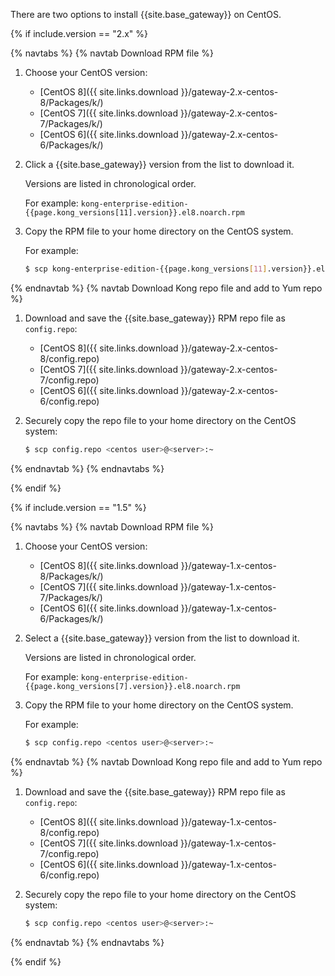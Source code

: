 There are two options to install {{site.base_gateway}} on CentOS.

<!--2.x versions-->
{% if include.version == "2.x" %}

{% navtabs %}
{% navtab Download RPM file %}

1. Choose your CentOS version:
    * [CentOS 8]({{ site.links.download }}/gateway-2.x-centos-8/Packages/k/)
    * [CentOS 7]({{ site.links.download }}/gateway-2.x-centos-7/Packages/k/)
    * [CentOS 6]({{ site.links.download }}/gateway-2.x-centos-6/Packages/k/)

2. Click a {{site.base_gateway}} version from the list to download it.

    Versions are listed in chronological order.

    For example: `kong-enterprise-edition-{{page.kong_versions[11].version}}.el8.noarch.rpm`

3. Copy the RPM file to your home directory on the CentOS system.

    For example:

    ```bash
    $ scp kong-enterprise-edition-{{page.kong_versions[11].version}}.el8.noarch.rpm <centos user>@<server>:~
    ```

{% endnavtab %}
{% navtab Download Kong repo file and add to Yum repo %}

1. Download and save the {{site.base_gateway}} RPM repo file as `config.repo`:

    * [CentOS 8]({{ site.links.download }}/gateway-2.x-centos-8/config.repo)
    * [CentOS 7]({{ site.links.download }}/gateway-2.x-centos-7/config.repo)
    * [CentOS 6]({{ site.links.download }}/gateway-2.x-centos-6/config.repo)

2. Securely copy the repo file to your home directory on the CentOS system:

    ```bash
    $ scp config.repo <centos user>@<server>:~
    ```

{% endnavtab %}
{% endnavtabs %}

{% endif %}

<!--1.5-->
{% if include.version == "1.5" %}

{% navtabs %}
{% navtab Download RPM file %}

1. Choose your CentOS version:
    * [CentOS 8]({{ site.links.download }}/gateway-1.x-centos-8/Packages/k/)
    * [CentOS 7]({{ site.links.download }}/gateway-1.x-centos-7/Packages/k/)
    * [CentOS 6]({{ site.links.download }}/gateway-1.x-centos-6/Packages/k/)
2. Select a {{site.base_gateway}} version from the list to download it.

    Versions are listed in chronological order.

    For example: `kong-enterprise-edition-{{page.kong_versions[7].version}}.el8.noarch.rpm`

3. Copy the RPM file to your home directory on the CentOS system.

    For example:

    ```bash
    $ scp config.repo <centos user>@<server>:~
    ```

{% endnavtab %}
{% navtab Download Kong repo file and add to Yum repo %}

1. Download and save the {{site.base_gateway}} RPM repo file as `config.repo`:

    * [CentOS 8]({{ site.links.download }}/gateway-1.x-centos-8/config.repo)
    * [CentOS 7]({{ site.links.download }}/gateway-1.x-centos-7/config.repo)
    * [CentOS 6]({{ site.links.download }}/gateway-1.x-centos-6/config.repo)

2. Securely copy the repo file to your home directory on the CentOS system:

    ```bash
    $ scp config.repo <centos user>@<server>:~
    ```

{% endnavtab %}
{% endnavtabs %}

{% endif %}
